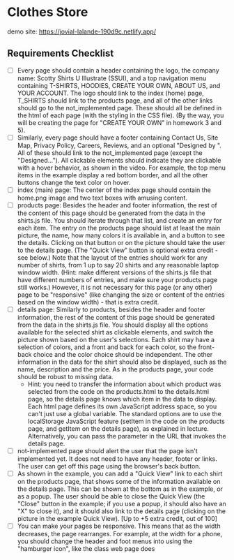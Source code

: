 # Clothes Store

demo site: https://jovial-lalande-190d9c.netlify.app/

## Requirements Checklist

- [ ] Every page should contain a header containing the logo, the company name: Scotty Shirts U Illustrate (SSUI), and a top navigation menu containing T-SHIRTS, HOODIES, CREATE YOUR OWN, ABOUT US, and YOUR ACCOUNT. The logo should link to the index (home) page, T_SHIRTS should link to the products page, and all of the other links should go to the not_implemented page. These should all be defined in the html of each page (with the styling in the CSS file). (By the way, you will be creating the page for "CREATE YOUR OWN" in homework 3 and 5).
- [ ] Similarly, every page should have a footer containing Contact Us, Site Map, Privacy Policy, Careers, Reviews, and an optional "Designed by <yourname>". All of these should link to the not_implemented page (except the "Designed..."). All clickable elements should indicate they are clickable with a hover behavior, as shown in the video. For example, the top menu items in the example display a red bottom border, and all the other buttons change the text color on hover.
- [ ] index (main) page: The center of the index page should contain the home.png image and two text boxes with amusing content.
- [ ] products page: Besides the header and footer information, the rest of the content of this page should be generated from the data in the shirts.js file. You should iterate through that list, and create an entry for each item. The entry on the products page should list at least the main picture, the name, how many colors it is available in, and a button to see the details. Clicking on that
button or on the picture should take the user to the details page. (The "Quick View" button is optional extra credit - see below.) Note that the layout of the entries should work for any number of shirts, from 1 up to say 20 shirts and any reasonable laptop window width. (Hint: make different versions of the shirts.js file that have different numbers of entries, and make sure your products page still works.) However, it is not necessary for this page (or any other) page to be "responsive" (like changing the size or content of the entries based on the window width) - that is extra credit.
- [ ] details page: Similarly to products, besides the header and footer information, the rest of the content of this page should be generated from the data in the shirts.js file. You should display all the options available for the selected shirt as clickable elements, and switch the picture shown based on the user's selections. Each shirt may have a selection of colors, and a front and back for each color, so the front-back choice and the color choice should be independent. The other information in the
data for the shirt should also be displayed, such as the name, description and the price. As in the products page, your code should be robust to missing data.
  - Hint: you need to transfer the information about which product was selected from the code on the products.html to the details.html page, so the details page knows which item in the data to display. Each html page defines its own JavaScript address space, so you can't just use a global variable. The standard options are to use the localStorage JavaScript feature (setItem in the code on the products page, and getItem on the details page), as explained in lecture. Alternatively, you can pass the parameter in the URL that invokes the details page.
- [ ] not-implemented page should alert the user that the page isn't implemented yet. It does not need to have any header, footer or links. The user can get off this page using the browser's back button.
- [ ] As shown in the example, you can add a "Quick View" link to each shirt on the products page, that shows some of the information available on the details page. This can be shown at the bottom as in the example, or as a popup. The user should be able to close the Quick View (the "Close" button in the example; if you use a popup, it should also have an "X" to close it), and it should also link to the details page (clicking on the picture in the example Quick View). [Up to +5 extra credit, out of 100]
- [ ] You can make your pages be responsive. This means that as the width decreases, the page rearranges. For example, at the width for a phone, you should change the header and foot menus into using the "hamburger icon", like the class web page does
